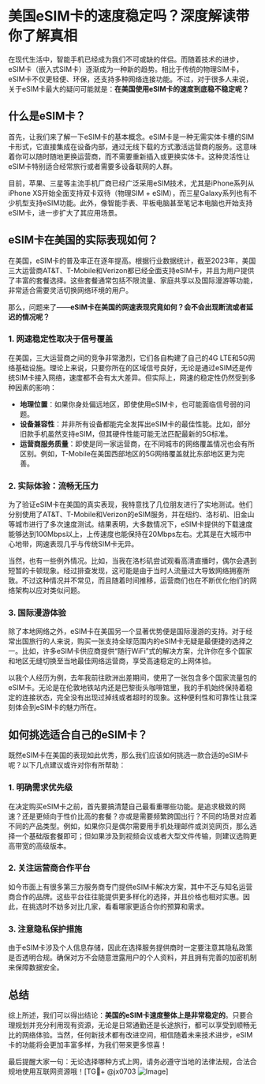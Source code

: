 # 美国eSIM卡的速度稳定吗？深度解读带你了解真相

在现代生活中，智能手机已经成为我们不可或缺的伴侣。而随着技术的进步，eSIM卡（嵌入式SIM卡）逐渐成为一种新的趋势。相比于传统的物理SIM卡，eSIM卡不仅更轻便、环保，还支持多种网络连接功能。不过，对于很多人来说，关于eSIM卡最大的疑问可能就是：**在美国使用eSIM卡的速度到底稳不稳定呢？**

## 什么是eSIM卡？

首先，让我们来了解一下eSIM卡的基本概念。eSIM卡是一种无需实体卡槽的SIM卡形式，它直接集成在设备内部，通过无线下载的方式激活运营商的服务。这意味着你可以随时随地更换运营商，而不需要重新插入或更换实体卡。这种灵活性让eSIM卡特别适合经常旅行或者需要多设备联网的人群。

目前，苹果、三星等主流手机厂商已经广泛采用eSIM技术，尤其是iPhone系列从iPhone XS开始全面支持双卡双待（物理SIM + eSIM），而三星Galaxy系列也有不少机型支持eSIM功能。此外，像智能手表、平板电脑甚至笔记本电脑也开始支持eSIM卡，进一步扩大了其应用场景。

## eSIM卡在美国的实际表现如何？

在美国，eSIM卡的普及率正在逐年提高。根据行业数据统计，截至2023年，美国三大运营商AT&T、T-Mobile和Verizon都已经全面支持eSIM卡，并且为用户提供了丰富的套餐选择。这些套餐通常包括不限流量、家庭共享以及国际漫游等功能，非常适合需要灵活切换网络环境的用户。

那么，问题来了——**eSIM卡在美国的网速表现究竟如何？会不会出现断流或者延迟的情况呢？**

### 1. **网速稳定性取决于信号覆盖**
在美国，三大运营商之间的竞争非常激烈，它们各自构建了自己的4G LTE和5G网络基础设施。理论上来说，只要你所在的区域信号良好，无论是通过eSIM还是传统SIM卡接入网络，速度都不会有太大差异。但实际上，网速的稳定性仍然受到多种因素的影响：

- **地理位置**：如果你身处偏远地区，即使使用eSIM卡，也可能面临信号弱的问题。
- **设备兼容性**：并非所有设备都能完全发挥出eSIM卡的最佳性能。比如，部分旧款手机虽然支持eSIM，但其硬件性能可能无法匹配最新的5G标准。
- **运营商服务质量**：即使是同一家运营商，在不同城市的网络覆盖情况也会有所区别。例如，T-Mobile在美国西部地区的5G网络覆盖就比东部地区更为完善。

### 2. **实际体验：流畅无压力**
为了验证eSIM卡在美国的真实表现，我特意找了几位朋友进行了实地测试。他们分别使用了AT&T、T-Mobile和Verizon的eSIM服务，并在纽约、洛杉矶、旧金山等城市进行了多次速度测试。结果表明，大多数情况下，eSIM卡提供的下载速度能够达到100Mbps以上，上传速度也能保持在20Mbps左右。尤其是在大城市中心地带，网速表现几乎与传统SIM卡无异。

当然，也有一些例外情况。比如，当我在洛杉矶尝试观看高清直播时，偶尔会遇到短暂的卡顿现象。经过排查发现，这可能是由于当时人流量过大导致网络拥塞所致。不过这种情况并不常见，而且随着时间推移，运营商们也在不断优化他们的网络架构以应对类似问题。

### 3. **国际漫游体验**
除了本地网络之外，eSIM卡在美国另一个显著优势便是国际漫游的支持。对于经常出国旅行的人来说，购买一张支持全球范围内的eSIM卡无疑是最便捷的选择之一。比如，许多eSIM卡供应商提供“随行WiFi”式的解决方案，允许你在多个国家和地区无缝切换至当地最佳网络运营商，享受高速稳定的上网体验。

以我个人经历为例，去年我前往欧洲出差期间，使用了一张包含多个国家流量包的eSIM卡。无论是在伦敦地铁站内还是巴黎街头咖啡馆里，我的手机始终保持着稳定的连接状态，完全没有出现过掉线或者超时的现象。这种便利性和可靠性让我深刻体会到eSIM卡的魅力所在。

## 如何挑选适合自己的eSIM卡？

既然eSIM卡在美国的表现如此优秀，那么我们应该如何挑选一款合适的eSIM卡呢？以下几点建议或许对你有所帮助：

### 1. **明确需求优先级**
在决定购买eSIM卡之前，首先要搞清楚自己最看重哪些功能。是追求极致的网速？还是更倾向于性价比高的套餐？亦或是需要频繁跨国出行？不同的场景对应着不同的产品类型。例如，如果你只是偶尔需要用手机处理邮件或浏览网页，那么选择一个基础版套餐即可；但如果涉及到视频会议或者大型文件传输，则建议选购更高带宽的高级版本。

### 2. **关注运营商合作平台**
如今市面上有很多第三方服务商专门提供eSIM卡解决方案，其中不乏与知名运营商合作的品牌。这些平台往往能提供更多样化的选择，并且价格也相对实惠。因此，在挑选时不妨多对比几家，看看哪家更适合你的预算和需求。

### 3. **注意隐私保护措施**
由于eSIM卡涉及个人信息存储，因此在选择服务提供商时一定要注意其隐私政策是否透明合规。确保对方不会随意泄露用户的个人资料，并且拥有完善的加密机制来保障数据安全。

## 总结

综上所述，我们可以得出结论：**美国的eSIM卡速度整体上是非常稳定的**。只要合理规划并充分利用现有资源，无论是日常通勤还是长途旅行，都可以享受到顺畅无比的网络体验。当然，任何新技术都有改进空间，相信随着未来技术进步，eSIM卡的功能将会更加丰富多样，为我们带来更多惊喜！

最后提醒大家一句：无论选择哪种方式上网，请务必遵守当地的法律法规，合法合规地使用互联网资源哦！[TG💪+ @jx0703 ![Image](https://github.com/user-attachments/assets/dbca1d08-cadb-493c-b0ec-ad6f7a83f270)]